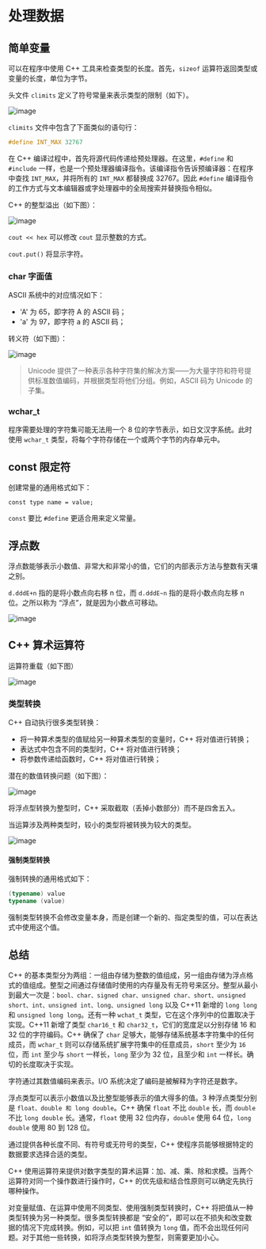 # 处理数据

## 简单变量

可以在程序中使用 C++ 工具来检查类型的长度。首先，`sizeof` 运算符返回类型或变量的长度，单位为字节。

头文件 `climits` 定义了符号常量来表示类型的限制（如下）。

![image](http://shadows-mall.oss-cn-shenzhen.aliyuncs.com/images/assets/cpp/8.png)

`climits` 文件中包含了下面类似的语句行：

```cpp
#define INT_MAX 32767
```

在 C++ 编译过程中，首先将源代码传递给预处理器。在这里，`#define` 和 `#include` 一样，也是一个预处理器编译指令。该编译指令告诉预编译器：在程序中查找 `INT_MAX`，并将所有的 `INT_MAX` 都替换成 32767。因此 `#define` 编译指令的工作方式与文本编辑器或字处理器中的全局搜索并替换指令相似。

C++ 的整型溢出（如下图）：

![image](http://shadows-mall.oss-cn-shenzhen.aliyuncs.com/images/assets/cpp/9.png)

`cout << hex` 可以修改 `cout` 显示整数的方式。

`cout.put()` 将显示字符。

### char 字面值

ASCII 系统中的对应情况如下：

  - 'A' 为 65，即字符 A 的 ASCII 码；
  - 'a' 为 97，即字符 a 的 ASCII 码；

转义符（如下图）：

![image](http://shadows-mall.oss-cn-shenzhen.aliyuncs.com/images/assets/cpp/10.png)

> Unicode 提供了一种表示各种字符集的解决方案——为大量字符和符号提供标准数值编码，并根据类型将他们分组。例如，ASCII 码为 Unicode 的子集。

### wchar_t

程序需要处理的字符集可能无法用一个 8 位的字节表示，如日文汉字系统。此时使用 `wchar_t` 类型，将每个字符存储在一个或两个字节的内存单元中。

## const 限定符

创建常量的通用格式如下：

`const type name = value;`

`const` 要比 `#define` 更适合用来定义常量。

## 浮点数

浮点数能够表示小数值、非常大和非常小的值，它们的内部表示方法与整数有天壤之别。

`d.dddE+n` 指的是将小数点向右移 n 位，而 `d.dddE~n` 指的是将小数点向左移 n 位。之所以称为 “浮点”，就是因为小数点可移动。

![image](http://shadows-mall.oss-cn-shenzhen.aliyuncs.com/images/assets/cpp/11.png)

## C++ 算术运算符

运算符重载（如下图）

![image](http://shadows-mall.oss-cn-shenzhen.aliyuncs.com/images/assets/cpp/12.png)

### 类型转换

C++ 自动执行很多类型转换：

  - 将一种算术类型的值赋给另一种算术类型的变量时，C++ 将对值进行转换；
  - 表达式中包含不同的类型时，C++ 将对值进行转换；
  - 将参数传递给函数时，C++ 将对值进行转换；

潜在的数值转换问题（如下图）：

![image](http://shadows-mall.oss-cn-shenzhen.aliyuncs.com/images/assets/cpp/13.png)

将浮点型转换为整型时，C++ 采取截取（丢掉小数部分）而不是四舍五入。

当运算涉及两种类型时，较小的类型将被转换为较大的类型。

![image](http://shadows-mall.oss-cn-shenzhen.aliyuncs.com/images/assets/cpp/14.png)

#### 强制类型转换

强制转换的通用格式如下：

```cpp
(typename) value
typename (value)
```

强制类型转换不会修改变量本身，而是创建一个新的、指定类型的值，可以在表达式中使用这个值。

## 总结

C++ 的基本类型分为两组：一组由存储为整数的值组成，另一组由存储为浮点格式的值组成。整型之间通过存储值时使用的内存量及有无符号来区分。整型从最小到最大一次是：`bool、char、signed char、unsigned char、short、unsigned short、int、unsigned int、long、unsigned long` 以及 C++11 新增的 `long long` 和 `unsigned long long`。还有一种 `wchat_t` 类型，它在这个序列中的位置取决于实现。C++11 新增了类型 `char16_t` 和 `char32_t`，它们的宽度足以分别存储 16 和 32 位的字符编码。C++ 确保了 `char` 足够大，能够存储系统基本字符集中的任何成员，而 `wchar_t` 则可以存储系统扩展字符集中的任意成员，`short` 至少为 `16` 位，而 `int` 至少与 `short` 一样长，`long` 至少为 32 位，且至少和 `int` 一样长。确切的长度取决于实现。

字符通过其数值编码来表示。I/O 系统决定了编码是被解释为字符还是数字。

浮点类型可以表示小数值以及比整型能够表示的值大得多的值。3 种浮点类型分别是 `float、double 和 long double`。C++ 确保 `float` 不比 `double` 长，而 `double` 不比 `long double` 长。通常，`float` 使用 32 位内存，`double` 使用 64 位，`long double` 使用 80 到 128 位。

通过提供各种长度不同、有符号或无符号的类型，C++ 使程序员能够根据特定的数据要求选择合适的类型。

C++ 使用运算符来提供对数字类型的算术运算：加、减、乘、除和求模。当两个运算符对同一个操作数进行操作时，C++ 的优先级和结合性原则可以确定先执行哪种操作。

对变量赋值、在运算中使用不同类型、使用强制类型转换时，C++ 将把值从一种类型转换为另一种类型。很多类型转换都是 “安全的”，即可以在不损失和改变数据的情况下完成转换。例如，可以把 `int` 值转换为 `long` 值，而不会出现任何问题。对于其他一些转换，如将浮点类型转换为整型，则需要更加小心。

